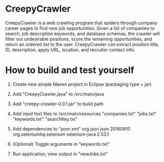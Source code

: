 # CreepyCrawler
  CreepyCrawler is a web crawling program that spiders through company career pages to find new job opportunities.  Given a list of companies to search, job description keywords, and database schemas, the crawler will filter out undesirable positions, score the remaining opportunities, and return an ordered list to the user. CreepyCrawler can extract position title, ID, description, apply URL, location, and recruiter contact info.

# How to build and test yourself

1) Create new simple Maven project in Eclipse (packaging type = jar)

2) Add "CreepyCrawler.java" to /src/main/java
3) Add "creepy-crawler-0.0.1.jar" to build path
4) Add input text files to /src/main/resources
      "companies.txt"
      "jobs.txt"
      "keywords.txt"
      "searchKey.txt"
5) Add dependencies to "pom.xml"
      <dependencies>
        <!-- https://mvnrepository.com/artifact/org.json/json -->
        <dependency>
          <groupId>org.json</groupId>
          <artifactId>json</artifactId>
          <version>20160810</version>
        </dependency>
        <!-- https://mvnrepository.com/artifact/org.seleniumhq.selenium/selenium-java -->
        <dependency>
          <groupId>org.seleniumhq.selenium</groupId>
          <artifactId>selenium-java</artifactId>
          <version>2.53.1</version>
        </dependency>
      </dependencies>
6) (Optional) Toggle arguments in "keywords.txt"
7) Run application, view output in "newJobs.txt"
      
